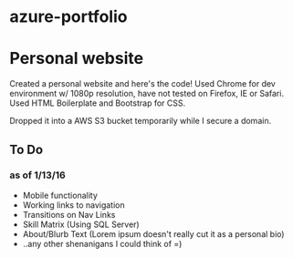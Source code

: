 # azure-portfolio
<h1>Personal website</h1>

Created a personal website and here's the code!
Used Chrome for dev environment w/ 1080p resolution, have not tested on Firefox, IE or Safari. 
Used HTML Boilerplate and Bootstrap for CSS.

Dropped it into a AWS S3 bucket temporarily while I secure a domain.

<h2>To Do</h2>
<h3>as of 1/13/16</h3>

<ul>
  <li>Mobile functionality</li>
  <li>Working links to navigation</li>
  <li>Transitions on Nav Links </li>
  <li>Skill Matrix (Using SQL Server)</li>
  <li>About/Blurb Text (Lorem ipsum doesn't really cut it as a personal bio)</li>
  <li>..any other shenanigans I could think of =)</li>
</ul>
